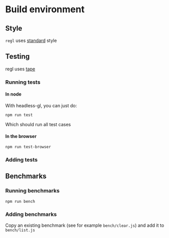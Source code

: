 # Build environment

## Style

`regl` uses [standard](https://github.com/feross/standard) style

## Testing

regl uses [tape](https://www.npmjs.com/package/tape)

### Running tests

#### In node
With headless-gl, you can just do:

```
npm run test
```

Which should run all test cases

#### In the browser

```
npm run test-browser
```

### Adding tests

## Benchmarks

### Running benchmarks

```
npm run bench
```

### Adding benchmarks
Copy an existing benchmark (see for example `bench/clear.js`) and add it to `bench/list.js`
